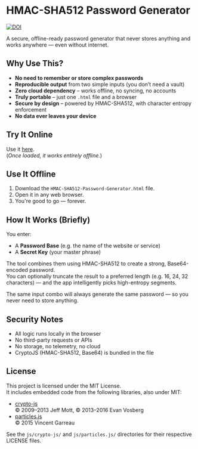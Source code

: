 # HMAC-SHA512 Password Generator
[![DOI](https://zenodo.org/badge/847687256.svg)](https://doi.org/10.5281/zenodo.15176953)

A secure, offline-ready password generator that never stores anything and works anywhere — even without internet.

## Why Use This?

- **No need to remember or store complex passwords**
- **Reproducible output** from two simple inputs (you don’t need a vault)
- **Zero cloud dependency** – works offline, no syncing, no accounts
- **Truly portable** – just one `.html` file and a browser
- **Secure by design** – powered by HMAC-SHA512, with character entropy enforcement
- **No data ever leaves your device**

## Try It Online

Use it [here](https://eclipsednoir.github.io/HMAC-SHA512-Password-Generator/).  
(*Once loaded, it works entirely offline.*)

## Use It Offline

1. Download the `HMAC-SHA512-Password-Generator.html` file.
2. Open it in any web browser.
3. You're good to go — forever.

## How It Works (Briefly)

You enter:
- A **Password Base** (e.g. the name of the website or service)
- A **Secret Key** (your master phrase)

The tool combines them using HMAC-SHA512 to create a strong, Base64-encoded password.  
You can optionally truncate the result to a preferred length (e.g. 16, 24, 32 characters) — and the app intelligently picks high-entropy segments.

The same input combo will always generate the same password — so you never need to store anything.

## Security Notes

- All logic runs locally in the browser
- No third-party requests or APIs
- No storage, no telemetry, no cloud
- CryptoJS (HMAC-SHA512, Base64) is bundled in the file

## License

This project is licensed under the MIT License.  
It includes embedded code from the following libraries, also under MIT:

- [crypto-js](https://github.com/brix/crypto-js)  
  © 2009–2013 Jeff Mott, © 2013–2016 Evan Vosberg
- [particles.js](https://github.com/VincentGarreau/particles.js)  
  © 2015 Vincent Garreau

See the `js/crypto-js/` and `js/particles.js/` directories for their respective LICENSE files.

